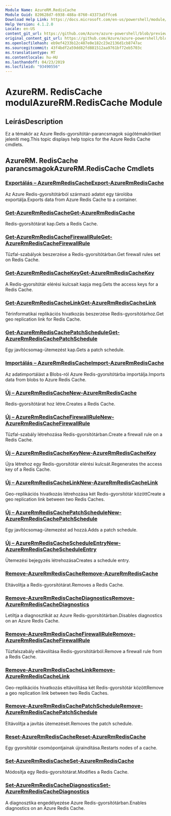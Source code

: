 ```yaml
---
Module Name: AzureRM.RedisCache
Module Guid: 820628d7-6938-488a-8760-43373a5ffce6
Download Help Link: https://docs.microsoft.com/en-us/powershell/module/azurerm.rediscache
Help Version: 4.1.2.0
Locale: en-US
content_git_url: https://github.com/Azure/azure-powershell/blob/preview/src/ResourceManager/RedisCache/Commands.RedisCache/help/AzureRM.RedisCache.md
original_content_git_url: https://github.com/Azure/azure-powershell/blob/preview/src/ResourceManager/RedisCache/Commands.RedisCache/help/AzureRM.RedisCache.md
ms.openlocfilehash: eb9ef4233b12c487e0e182c23e2136d1cb8747ac
ms.sourcegitcommit: 43f4bdf2a59dd82fd881512aa9761bf72eb5703c
ms.translationtype: MT
ms.contentlocale: hu-HU
ms.lasthandoff: 04/23/2019
ms.locfileid: "93490556"
---
```

# <span data-ttu-id="d67d2-101">AzureRM. RedisCache modul</span><span class="sxs-lookup"><span data-stu-id="d67d2-101">AzureRM.RedisCache Module</span></span>
## <span data-ttu-id="d67d2-102">Leírás</span><span class="sxs-lookup"><span data-stu-id="d67d2-102">Description</span></span>
<span data-ttu-id="d67d2-103">Ez a témakör az Azure Redis-gyorsítótár-parancsmagok súgótémaköröket jeleníti meg.</span><span class="sxs-lookup"><span data-stu-id="d67d2-103">This topic displays help topics for the Azure Redis Cache cmdlets.</span></span>

## <span data-ttu-id="d67d2-104">AzureRM. RedisCache parancsmagok</span><span class="sxs-lookup"><span data-stu-id="d67d2-104">AzureRM.RedisCache Cmdlets</span></span>
### [<span data-ttu-id="d67d2-105">Exportálás – AzureRmRedisCache</span><span class="sxs-lookup"><span data-stu-id="d67d2-105">Export-AzureRmRedisCache</span></span>](Export-AzureRmRedisCache.md)
<span data-ttu-id="d67d2-106">Az Azure Redis-gyorsítótárból származó adatot egy tárolóba exportálja.</span><span class="sxs-lookup"><span data-stu-id="d67d2-106">Exports data from Azure Redis Cache to a container.</span></span>

### [<span data-ttu-id="d67d2-107">Get-AzureRmRedisCache</span><span class="sxs-lookup"><span data-stu-id="d67d2-107">Get-AzureRmRedisCache</span></span>](Get-AzureRmRedisCache.md)
<span data-ttu-id="d67d2-108">Redis-gyorsítótárat kap.</span><span class="sxs-lookup"><span data-stu-id="d67d2-108">Gets a Redis Cache.</span></span>

### [<span data-ttu-id="d67d2-109">Get-AzureRmRedisCacheFirewallRule</span><span class="sxs-lookup"><span data-stu-id="d67d2-109">Get-AzureRmRedisCacheFirewallRule</span></span>](Get-AzureRmRedisCacheFirewallRule.md)
<span data-ttu-id="d67d2-110">Tűzfal-szabályok beszerzése a Redis-gyorsítótárban.</span><span class="sxs-lookup"><span data-stu-id="d67d2-110">Get firewall rules set on Redis Cache.</span></span>

### [<span data-ttu-id="d67d2-111">Get-AzureRmRedisCacheKey</span><span class="sxs-lookup"><span data-stu-id="d67d2-111">Get-AzureRmRedisCacheKey</span></span>](Get-AzureRmRedisCacheKey.md)
<span data-ttu-id="d67d2-112">A Redis-gyorsítótár elérési kulcsait kapja meg.</span><span class="sxs-lookup"><span data-stu-id="d67d2-112">Gets the access keys for a Redis Cache.</span></span>

### [<span data-ttu-id="d67d2-113">Get-AzureRmRedisCacheLink</span><span class="sxs-lookup"><span data-stu-id="d67d2-113">Get-AzureRmRedisCacheLink</span></span>](Get-AzureRmRedisCacheLink.md)
<span data-ttu-id="d67d2-114">Térinformatikai replikációs hivatkozás beszerzése Redis-gyorsítótárhoz.</span><span class="sxs-lookup"><span data-stu-id="d67d2-114">Get geo replication link for Redis Cache.</span></span>

### [<span data-ttu-id="d67d2-115">Get-AzureRmRedisCachePatchSchedule</span><span class="sxs-lookup"><span data-stu-id="d67d2-115">Get-AzureRmRedisCachePatchSchedule</span></span>](Get-AzureRmRedisCachePatchSchedule.md)
<span data-ttu-id="d67d2-116">Egy javítócsomag-ütemezést kap.</span><span class="sxs-lookup"><span data-stu-id="d67d2-116">Gets a patch schedule.</span></span>

### [<span data-ttu-id="d67d2-117">Importálás – AzureRmRedisCache</span><span class="sxs-lookup"><span data-stu-id="d67d2-117">Import-AzureRmRedisCache</span></span>](Import-AzureRmRedisCache.md)
<span data-ttu-id="d67d2-118">Az adatimportálást a Blobs-ról Azure Redis-gyorsítótárba importálja.</span><span class="sxs-lookup"><span data-stu-id="d67d2-118">Imports data from blobs to Azure Redis Cache.</span></span>

### [<span data-ttu-id="d67d2-119">Új – AzureRmRedisCache</span><span class="sxs-lookup"><span data-stu-id="d67d2-119">New-AzureRmRedisCache</span></span>](New-AzureRmRedisCache.md)
<span data-ttu-id="d67d2-120">Redis-gyorsítótárat hoz létre.</span><span class="sxs-lookup"><span data-stu-id="d67d2-120">Creates a Redis Cache.</span></span>

### [<span data-ttu-id="d67d2-121">Új – AzureRmRedisCacheFirewallRule</span><span class="sxs-lookup"><span data-stu-id="d67d2-121">New-AzureRmRedisCacheFirewallRule</span></span>](New-AzureRmRedisCacheFirewallRule.md)
<span data-ttu-id="d67d2-122">Tűzfal-szabály létrehozása Redis-gyorsítótárban.</span><span class="sxs-lookup"><span data-stu-id="d67d2-122">Create a firewall rule on a Redis Cache.</span></span>

### [<span data-ttu-id="d67d2-123">Új – AzureRmRedisCacheKey</span><span class="sxs-lookup"><span data-stu-id="d67d2-123">New-AzureRmRedisCacheKey</span></span>](New-AzureRmRedisCacheKey.md)
<span data-ttu-id="d67d2-124">Újra létrehoz egy Redis-gyorsítótár elérési kulcsát.</span><span class="sxs-lookup"><span data-stu-id="d67d2-124">Regenerates the access key of a Redis Cache.</span></span>

### [<span data-ttu-id="d67d2-125">Új – AzureRmRedisCacheLink</span><span class="sxs-lookup"><span data-stu-id="d67d2-125">New-AzureRmRedisCacheLink</span></span>](New-AzureRmRedisCacheLink.md)
<span data-ttu-id="d67d2-126">Geo-replikációs hivatkozás létrehozása két Redis-gyorsítótár között</span><span class="sxs-lookup"><span data-stu-id="d67d2-126">Create a geo replication link between two Redis Caches.</span></span>

### [<span data-ttu-id="d67d2-127">Új – AzureRmRedisCachePatchSchedule</span><span class="sxs-lookup"><span data-stu-id="d67d2-127">New-AzureRmRedisCachePatchSchedule</span></span>](New-AzureRmRedisCachePatchSchedule.md)
<span data-ttu-id="d67d2-128">Egy javítócsomag-ütemezést ad hozzá.</span><span class="sxs-lookup"><span data-stu-id="d67d2-128">Adds a patch schedule.</span></span>

### [<span data-ttu-id="d67d2-129">Új – AzureRmRedisCacheScheduleEntry</span><span class="sxs-lookup"><span data-stu-id="d67d2-129">New-AzureRmRedisCacheScheduleEntry</span></span>](New-AzureRmRedisCacheScheduleEntry.md)
<span data-ttu-id="d67d2-130">Ütemezési bejegyzés létrehozása</span><span class="sxs-lookup"><span data-stu-id="d67d2-130">Creates a schedule entry.</span></span>

### [<span data-ttu-id="d67d2-131">Remove-AzureRmRedisCache</span><span class="sxs-lookup"><span data-stu-id="d67d2-131">Remove-AzureRmRedisCache</span></span>](Remove-AzureRmRedisCache.md)
<span data-ttu-id="d67d2-132">Eltávolítja a Redis-gyorsítótárat.</span><span class="sxs-lookup"><span data-stu-id="d67d2-132">Removes a Redis Cache.</span></span>

### [<span data-ttu-id="d67d2-133">Remove-AzureRmRedisCacheDiagnostics</span><span class="sxs-lookup"><span data-stu-id="d67d2-133">Remove-AzureRmRedisCacheDiagnostics</span></span>](Remove-AzureRmRedisCacheDiagnostics.md)
<span data-ttu-id="d67d2-134">Letiltja a diagnosztikát az Azure Redis-gyorsítótárban.</span><span class="sxs-lookup"><span data-stu-id="d67d2-134">Disables diagnostics on an Azure Redis Cache.</span></span>

### [<span data-ttu-id="d67d2-135">Remove-AzureRmRedisCacheFirewallRule</span><span class="sxs-lookup"><span data-stu-id="d67d2-135">Remove-AzureRmRedisCacheFirewallRule</span></span>](Remove-AzureRmRedisCacheFirewallRule.md)
<span data-ttu-id="d67d2-136">Tűzfalszabály eltávolítása Redis-gyorsítótárból.</span><span class="sxs-lookup"><span data-stu-id="d67d2-136">Remove a firewall rule from a Redis Cache.</span></span>

### [<span data-ttu-id="d67d2-137">Remove-AzureRmRedisCacheLink</span><span class="sxs-lookup"><span data-stu-id="d67d2-137">Remove-AzureRmRedisCacheLink</span></span>](Remove-AzureRmRedisCacheLink.md)
<span data-ttu-id="d67d2-138">Geo-replikációs hivatkozás eltávolítása két Redis-gyorsítótár között</span><span class="sxs-lookup"><span data-stu-id="d67d2-138">Remove a geo replication link between two Redis Caches.</span></span>

### [<span data-ttu-id="d67d2-139">Remove-AzureRmRedisCachePatchSchedule</span><span class="sxs-lookup"><span data-stu-id="d67d2-139">Remove-AzureRmRedisCachePatchSchedule</span></span>](Remove-AzureRmRedisCachePatchSchedule.md)
<span data-ttu-id="d67d2-140">Eltávolítja a javítás ütemezését.</span><span class="sxs-lookup"><span data-stu-id="d67d2-140">Removes the patch schedule.</span></span>

### [<span data-ttu-id="d67d2-141">Reset-AzureRmRedisCache</span><span class="sxs-lookup"><span data-stu-id="d67d2-141">Reset-AzureRmRedisCache</span></span>](Reset-AzureRmRedisCache.md)
<span data-ttu-id="d67d2-142">Egy gyorsítótár csomópontjainak újraindítása.</span><span class="sxs-lookup"><span data-stu-id="d67d2-142">Restarts nodes of a cache.</span></span>

### [<span data-ttu-id="d67d2-143">Set-AzureRmRedisCache</span><span class="sxs-lookup"><span data-stu-id="d67d2-143">Set-AzureRmRedisCache</span></span>](Set-AzureRmRedisCache.md)
<span data-ttu-id="d67d2-144">Módosítja egy Redis-gyorsítótárat.</span><span class="sxs-lookup"><span data-stu-id="d67d2-144">Modifies a Redis Cache.</span></span>

### [<span data-ttu-id="d67d2-145">Set-AzureRmRedisCacheDiagnostics</span><span class="sxs-lookup"><span data-stu-id="d67d2-145">Set-AzureRmRedisCacheDiagnostics</span></span>](Set-AzureRmRedisCacheDiagnostics.md)
<span data-ttu-id="d67d2-146">A diagnosztika engedélyezése Azure Redis-gyorsítótárban.</span><span class="sxs-lookup"><span data-stu-id="d67d2-146">Enables diagnostics on an Azure Redis Cache.</span></span>

